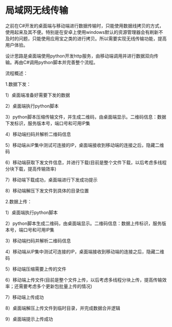 # 局域网无线传输

之前在C#开发的桌面端与移动端进行数据传输时，只能使用数据线拷贝的方式，使用起来及其不便。特别是在安卓上使用windows默认的资源管理器会有刷新不及时的问题，只能使用应用宝之类的进行拷贝。所以需要实现无线传输功能，提高用户体验。

设计思路是桌面端使用python开发http服务，由移动端调用并进行数据双向传输。再由C#调用python脚本并完善整个流程。

流程概述：

1.数据下发：

1）桌面端准备好需要下发的数据

2）桌面端执行python脚本

3）python脚本压缩传输文件，并生成二维码，由桌面端显示。二维码信息：数据下发标识，服务版本号，端口号和可用IP集

4）移动端扫码并解析二维码信息

5）移动端从IP集中测试可连接的IP，桌面端接收到移动端的连接之后，隐藏二维码

6）移动端获取下发文件信息，并进行下载(目前是整个文件下载，以后考虑多线程分块下载，提高传输效率)

7）移动端下载成功，桌面端进行下发成功提示

8）移动端解压下发文件到具体的目录位置


2.数据上传：

1）桌面端执行python脚本

2）python脚本生成二维码，由桌面端显示。二维码信息：数据上传标识，服务版本号，端口号和可用IP集

3）移动端扫码并解析二维码信息

4）移动端从IP集中测试可连接的IP，桌面端接收到移动端的连接之后，隐藏二维码

5）移动端压缩需要上传的文件

6）移动端上传文件(目前是整个文件上传，以后考虑多线程分块上传，提高传输效率；还需要考虑多个更新包批量上传的情况)

7）移动端上传成功

8）桌面端解压上传文件到临时目录，并完成数据合并逻辑

9）桌面端提示上传成功
